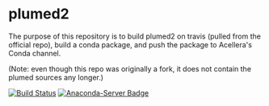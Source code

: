 # plumed2

The purpose of this repository is to build plumed2 on travis (pulled from the official repo), build a conda package, and push the package to Acellera's Conda channel. 

(Note: even though this repo was originally a fork, it does not contain the  plumed sources any longer.)

[![Build Status](https://travis-ci.org/Acellera/plumed2.svg?branch=master)](https://travis-ci.org/Acellera/plumed2)
[![Anaconda-Server Badge](https://anaconda.org/acellera/plumed2/badges/version.svg)](https://anaconda.org/acellera/plumed2)
